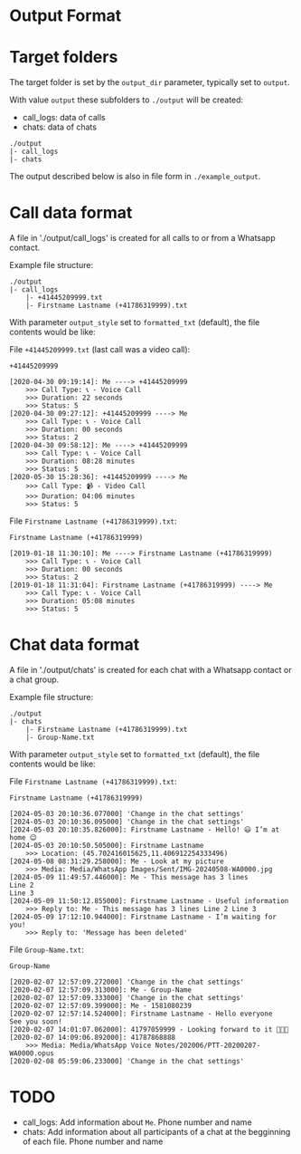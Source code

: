 Output Format
=============

# Target folders

The target folder is set by the `output_dir` parameter, typically set to `output`.

With value `output` these subfolders to `./output` will be created:
- call_logs: data of calls
- chats: data of chats
```
./output
|- call_logs
|- chats
```

The output described below is also in file form in `./example_output`.


# Call data format

A file in './output/call_logs' is created for all calls to or from a Whatsapp contact.

Example file structure:
```
./output
|- call_logs
    |- +41445209999.txt
    |- Firstname Lastname (+41786319999).txt
```

With parameter `output_style` set to `formatted_txt` (default), the file contents would be like:

File `+41445209999.txt` (last call was a video call):
```
+41445209999

[2020-04-30 09:19:14]: Me ----> +41445209999
	>>> Call Type: 📞 - Voice Call
	>>> Duration: 22 seconds
	>>> Status: 5
[2020-04-30 09:27:12]: +41445209999 ----> Me
	>>> Call Type: 📞 - Voice Call
	>>> Duration: 00 seconds
	>>> Status: 2
[2020-04-30 09:58:12]: Me ----> +41445209999
	>>> Call Type: 📞 - Voice Call
	>>> Duration: 08:28 minutes
	>>> Status: 5
[2020-05-30 15:28:36]: +41445209999 ----> Me
	>>> Call Type: 📹 - Video Call
	>>> Duration: 04:06 minutes
	>>> Status: 5
```

File `Firstname Lastname (+41786319999).txt`:
```
Firstname Lastname (+41786319999)

[2019-01-18 11:30:10]: Me ----> Firstname Lastname (+41786319999)
	>>> Call Type: 📞 - Voice Call
	>>> Duration: 00 seconds
	>>> Status: 2
[2019-01-18 11:31:04]: Firstname Lastname (+41786319999) ----> Me
	>>> Call Type: 📞 - Voice Call
	>>> Duration: 05:08 minutes
	>>> Status: 5
```


# Chat data format

A file in './output/chats' is created for each chat with a Whatsapp contact or a chat group.

Example file structure:
```
./output
|- chats
    |- Firstname Lastname (+41786319999).txt
    |- Group-Name.txt
```

With parameter `output_style` set to `formatted_txt` (default), the file contents would be like:

File `Firstname Lastname (+41786319999).txt`:
```
Firstname Lastname (+41786319999)

[2024-05-03 20:10:36.077000] 'Change in the chat settings'
[2024-05-03 20:10:36.095000] 'Change in the chat settings'
[2024-05-03 20:10:35.826000]: Firstname Lastname - Hello! 😃 I’m at home 😉
[2024-05-03 20:10:50.505000]: Firstname Lastname
	>>> Location: (45.702416015625,11.406912254333496)
[2024-05-08 08:31:29.258000]: Me - Look at my picture
	>>> Media: Media/WhatsApp Images/Sent/IMG-20240508-WA0000.jpg
[2024-05-09 11:49:57.446000]: Me - This message has 3 lines
Line 2
Line 3
[2024-05-09 11:50:12.855000]: Firstname Lastname - Useful information
	>>> Reply to: Me - This message has 3 lines Line 2 Line 3
[2024-05-09 17:12:10.944000]: Firstname Lastname - I’m waiting for you!
	>>> Reply to: 'Message has been deleted'
```

File `Group-Name.txt`:
```
Group-Name

[2020-02-07 12:57:09.272000] 'Change in the chat settings'
[2020-02-07 12:57:09.313000]: Me - Group-Name
[2020-02-07 12:57:09.333000] 'Change in the chat settings'
[2020-02-07 12:57:09.399000]: Me - 1581080239
[2020-02-07 12:57:14.524000]: Firstname Lastname - Hello everyone
See you soon!
[2020-02-07 14:01:07.062000]: 41797059999 - Looking forward to it 🤗🤗😘
[2020-02-07 14:09:06.892000]: 41787868888
	>>> Media: Media/WhatsApp Voice Notes/202006/PTT-20200207-WA0000.opus
[2020-02-08 05:59:06.233000] 'Change in the chat settings'
```


# TODO

- call_logs: Add information about `Me`. Phone number and name
- chats: Add information about all participants of a chat at the begginning of each file. Phone number and name